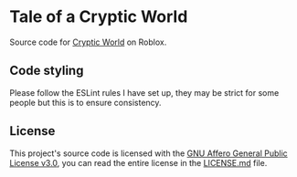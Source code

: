 # Tale of a Cryptic World
Source code for [Cryptic World](https://www.roblox.com/games/13172260605/Tale-of-a-Cryptic-World) on Roblox.
## Code styling
Please follow the ESLint rules I have set up, they may be strict for some people but this is to ensure consistency.
## License
This project's source code is licensed with the [GNU Affero General Public License v3.0](https://choosealicense.com/licenses/agpl-3.0/), you can read the entire license in the [LICENSE.md](https://github.com/zenolth/tale_of_a_cryptic_world/blob/master/LICENSE.md) file.